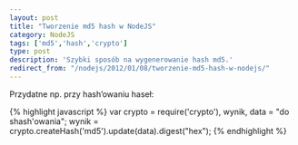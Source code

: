 ```yaml
---
layout: post
title: "Tworzenie md5 hash w NodeJS"
category: NodeJS
tags: ['md5','hash','crypto']
type: post
description: 'Szybki sposób na wygenerowanie hash md5.'
redirect_from: "/nodejs/2012/01/08/tworzenie-md5-hash-w-nodejs/"
---
```

Przydatne np. przy hash’owaniu haseł:

{% highlight javascript %}
var crypto = require('crypto'), wynik, data = "do shash'owania";
wynik = crypto.createHash('md5').update(data).digest("hex");​
{% endhighlight %}
